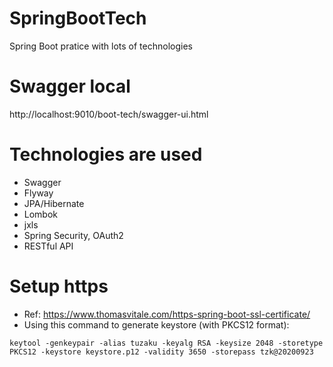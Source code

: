 # SpringBootTech
Spring Boot pratice with lots of technologies

# Swagger local
http://localhost:9010/boot-tech/swagger-ui.html

# Technologies are used
- Swagger
- Flyway
- JPA/Hibernate
- Lombok
- jxls
- Spring Security, OAuth2
- RESTful API

# Setup https
- Ref: https://www.thomasvitale.com/https-spring-boot-ssl-certificate/
- Using this command to generate keystore (with PKCS12 format):
```
keytool -genkeypair -alias tuzaku -keyalg RSA -keysize 2048 -storetype PKCS12 -keystore keystore.p12 -validity 3650 -storepass tzk@20200923
```